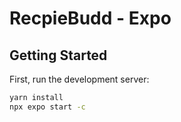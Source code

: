 # RecpieBudd - Expo

## Getting Started

First, run the development server:

```bash
yarn install
npx expo start -c
```

 

 